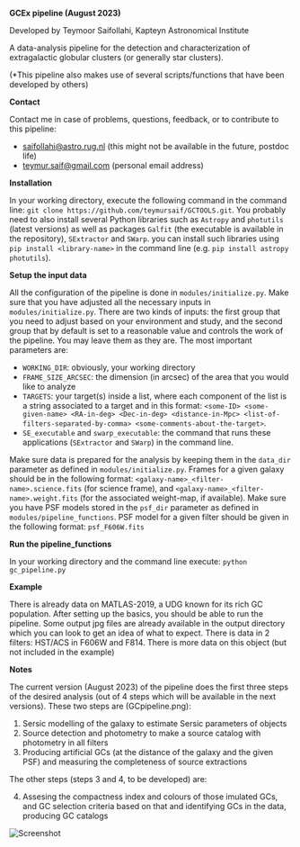 **GCEx pipeline (August 2023)** 

Developed by Teymoor Saifollahi, Kapteyn Astronomical Institute

A data-analysis pipeline for the detection and characterization of extragalactic globular clusters (or generally star clusters).

(*This pipeline also makes use of several scripts/functions that have been developed by others)

**Contact**

Contact me in case of problems, questions, feedback, or to contribute to this pipeline:
- saifollahi@astro.rug.nl (this might not be available in the future, postdoc life)
- teymur.saif@gmail.com (personal email address)


**Installation**

In your working directory, execute the following command in the command line:
`git clone https://github.com/teymursaif/GCTOOLS.git`. You probably need to also install several Python libraries such as `Astropy` and `photutils` (latest versions) as well as packages `Galfit` (the executable is available in the repository), `SExtractor` and `SWarp`. you can install such libraries using `pip install <library-name>` in the command line (e.g. `pip install astropy photutils`).


**Setup the input data**

All the configuration of the pipeline is done in `modules/initialize.py`. Make sure that you have adjusted all the necessary inputs in `modules/initialize.py`. There are two kinds of inputs: the first group that you need to adjust based on your environment and study, and the second group that by default is set to a reasonable value and controls the work of the pipeline. You may leave them as they are. The most important parameters are:

- `WORKING_DIR`: obviously, your working directory
- `FRAME_SIZE_ARCSEC`: the dimension (in arcsec) of the area that you would like to analyze
- `TARGETS`: your target(s) inside a list, where each component of the list is a string associated to a target and in this format: `<some-ID> <some-given-name> <RA-in-deg> <Dec-in-deg> <distance-in-Mpc> <list-of-filters-separated-by-comma> <some-comments-about-the-target>`.
- `SE_executable` and `swarp_executable`: the command that runs these applications (`SExtractor` and `SWarp`) in the command line.

Make sure data is prepared for the analysis by keeping them in the `data_dir` parameter as defined in `modules/initialize.py`. Frames for a given galaxy should be in the following format:
`<galaxy-name>_<filter-name>.science.fits` (for science frame), and `<galaxy-name>_<filter-name>.weight.fits` (for the associated weight-map, if available). Make sure you have PSF models stored in the `psf_dir` parameter as defined in `modules/pipeline_functions`. PSF model for a given filter should be given in the following format: `psf_F606W.fits`


**Run the pipeline_functions**

In your working directory and the command line execute: `python gc_pipeline.py`


**Example**

There is already data on MATLAS-2019, a UDG known for its rich GC population. After setting up the basics, you should be able to run the pipeline. Some output jpg files are already available in the output directory which you can look to get an idea of what to expect. There is data in 2 filters: HST/ACS in F606W and F814. There is more data on this object (but not included in the example)


**Notes**

The current version (August 2023) of the pipeline does the first three steps of the desired analysis (out of 4 steps which will be available in the next versions). These two steps are (GCpipeline.png):

1. Sersic modelling of the galaxy to estimate Sersic parameters of objects
2. Source detection and photometry to make a source catalog with photometry in all filters
3. Producing artificial GCs (at the distance of the galaxy and the given PSF) and measuring the completeness of source extractions

The other steps (steps 3 and 4, to be developed) are:

4. Assesing the compactness index and colours of those imulated GCs, and GC selection criteria based on that and identifying GCs in the data, producing GC catalogs

![Screenshot](https://raw.githubusercontent.com/teymursaif/GCTOOLS/main/gc_pipeline.png)
